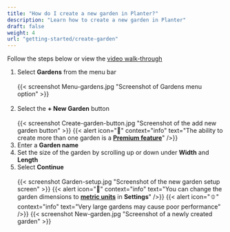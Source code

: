 ```yaml
---
title: "How do I create a new garden in Planter?"
description: "Learn how to create a new garden in Planter"
draft: false
weight: 4
url: "getting-started/create-garden"
---
```


Follow the steps below or view the [video walk-through](../video-create-garden)

1. Select **Gardens** from the menu bar<br /><br />
   {{< screenshot Menu-gardens.jpg "Screenshot of Gardens menu option" >}}<br /><br />
2. Select the **+ New Garden** button<br /><br />
   {{< screenshot Create-garden-button.jpg "Screenshot of the add new garden button" >}}
   {{< alert icon="💸" context="info" text="The ability to create more than one garden is a [**Premium feature**](../../account/premium-subscription)" />}}
3. Enter a **Garden name**
4. Set the size of the garden by scrolling up or down under **Width** and **Length**
5. Select **Continue**<br /><br />
   {{< screenshot Garden-setup.jpg "Screenshot of the new garden setup screen" >}}
   {{< alert icon="🥕" context="info" text="You can change the garden dimensions to [**metric units**](../../getting-started/set-units) in **Settings**" />}}
   {{< alert icon="🫑" context="info" text="Very large gardens may cause poor performance" />}}
   {{< screenshot New-garden.jpg "Screenshot of a newly created garden" >}}
